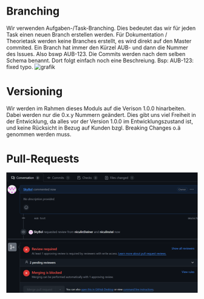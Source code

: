 # Branching
Wir verwenden Aufgaben-/Task-Branching. Dies bedeutet das wir für jeden Task einen neuen Branch erstellen werden. Für Dokumentation / Theorietask werden keine Branches erstellt, es wird direkt auf den Master commited. Ein Branch hat immer den Kürzel AUB- und dann die Nummer des Issues. Also bswp AUB-123. Die Commits werden nach dem selben Schema benannt. Dort folgt einfach noch eine Beschreiung. Bsp: AUB-123: fixed typo.
![grafik](https://github.com/user-attachments/assets/edd0a026-dbd0-4055-8f95-414aa3e4801b)

# Versioning
Wir werden im Rahmen dieses Moduls auf die Verison 1.0.0 hinarbeiten. Dabei werden nur die 0.x.y Nummern geändert. Dies gibt uns viel Freiheit in der Entwicklung, da alles vor der Version 1.0.0 im Entwicklungszustand ist, und keine Rücksicht in Bezug auf Kunden bzgl. Breaking Changes o.ä genommen werden muss.

# Pull-Requests
![Beispiels Bild von Reviewers](./img/reviewers-required.png)

